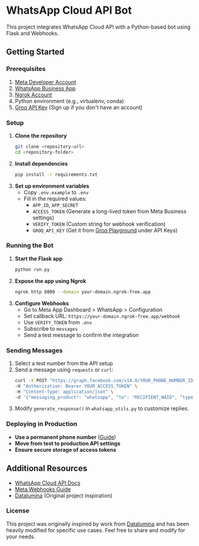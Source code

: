 # WhatsApp Cloud API Bot

This project integrates WhatsApp Cloud API with a Python-based bot using Flask and Webhooks.

## Getting Started

### Prerequisites
1. [Meta Developer Account](https://developers.facebook.com/)
2. [WhatsApp Business App](https://developers.facebook.com/docs/development/create-an-app/)
3. [Ngrok Account](https://ngrok.com/)
4. Python environment (e.g., virtualenv, conda)
5. [Groq API Key](https://console.groq.com/playground) (Sign up if you don't have an account)

### Setup
1. **Clone the repository**
   ```bash
   git clone <repository-url>
   cd <repository-folder>
   ```
2. **Install dependencies**
   ```bash
   pip install -r requirements.txt
   ```
3. **Set up environment variables**
   - Copy `.env.example` to `.env`
   - Fill in the required values:
     - `APP_ID`, `APP_SECRET`
     - `ACCESS_TOKEN` (Generate a long-lived token from Meta Business settings)
     - `VERIFY_TOKEN` (Custom string for webhook verification)
     - `GROQ_API_KEY` (Get it from [Groq Playground](https://console.groq.com/playground) under API Keys)

### Running the Bot
1. **Start the Flask app**
   ```bash
   python run.py
   ```
2. **Expose the app using Ngrok**
   ```bash
   ngrok http 8000 --domain your-domain.ngrok-free.app
   ```
3. **Configure Webhooks**
   - Go to Meta App Dashboard > WhatsApp > Configuration
   - Set callback URL: `https://your-domain.ngrok-free.app/webhook`
   - Use `VERIFY_TOKEN` from `.env`
   - Subscribe to `messages`
   - Send a test message to confirm the integration

### Sending Messages
1. Select a test number from the API setup
2. Send a message using `requests` or `curl`:
   ```bash
   curl -X POST "https://graph.facebook.com/v18.0/YOUR_PHONE_NUMBER_ID/messages" \
   -H "Authorization: Bearer YOUR_ACCESS_TOKEN" \
   -H "Content-Type: application/json" \
   -d '{"messaging_product": "whatsapp", "to": "RECIPIENT_WAID", "type": "text", "text": {"body": "Hello World"}}'
   ```
3. Modify `generate_response()` in `whatsapp_utils.py` to customize replies.

### Deploying in Production
- **Use a permanent phone number** ([Guide](https://developers.facebook.com/docs/whatsapp/phone-numbers/))
- **Move from test to production API settings**
- **Ensure secure storage of access tokens**

## Additional Resources
- [WhatsApp Cloud API Docs](https://developers.facebook.com/docs/whatsapp/cloud-api)
- [Meta Webhooks Guide](https://developers.facebook.com/docs/graph-api/webhooks/getting-started)
- [Datalumina](https://www.datalumina.com/) (Original project inspiration)

### License
This project was originally inspired by work from [Datalumina](https://www.datalumina.com/) and has been heavily modified for specific use cases. Feel free to share and modify for your needs.

